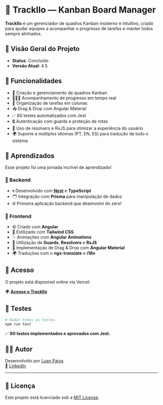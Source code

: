 # 🧩 Trackllo — Kanban Board Manager

**Trackllo** é um gerenciador de quadros Kanban moderno e intuitivo, criado para ajudar equipes a acompanhar o progresso de tarefas e manter todos sempre alinhados.

## 🤖 Visão Geral do Projeto

- **Status**: Concluído
- **Versão Atual**: 4.5

## 🚀 Funcionalidades

- 📌 Criação e gerenciamento de quadros Kanban
- 🧑‍🤝‍🧑 Acompanhamento de progresso em tempo real
- 📂 Organização de tarefas em colunas
- 📥 Drag & Drop com Angular Material
- ✅ 60 testes automatizados com Jest
- 🔒 Autenticação com guards e proteção de rotas
- 📡 Uso de resolvers e RxJS para otimizar a experiência do usuário
- 🌍 Suporte a múltiplos idiomas (PT, EN, ES) para tradução de todo o sistema

## 🧠 Aprendizados

Esse projeto foi uma jornada incrível de aprendizado!

### 🔧 Backend

- 🌀 Desenvolvido com [**Nest**](https://nestjs.com/) e **TypeScript**
- 🗂️ Integração com **Prisma** para manipulação de dados
- 🌐 Primeira aplicação backend que desenvolvi do zero!

### 🎨 Frontend

- ⚙️ Criado com **Angular**
- 💨 Estilizado com **Tailwind CSS**
- ✨ Animações com **Angular Animations**
- 🎯 Utilização de **Guards**, **Resolvers** e **RxJS**
- 🧲 Implementação de Drag & Drop com **Angular Material**
- 🌍 Traduções com o **ngx-translate** e **i18n**

## 🔗 Acesso

O projeto está disponível online via Vercel:

🌍 [**Acesse o Trackllo**](https://trackllo.vercel.app)

## 🧪 Testes

```bash
# Rodar todos os testes
npm run test
```

✅ **60 testes implementados e aprovados com Jest.**

## 👨‍💻 Autor

Desenvolvido por [Luan Paiva](mailto:devLuanpaiva@gmail.com)  
📎 [LinkedIn](https://www.linkedin.com/in/devluanpaiva/)

<hr/>

## 📄 Licença

Este projeto está licenciado sob a [MIT License](LICENSE).
